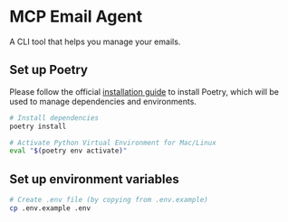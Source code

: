 # MCP Email Agent

A CLI tool that helps you manage your emails.

## Set up Poetry

Please follow the official [installation guide](https://python-poetry.org/docs/#installation) to install Poetry, which will be used to manage dependencies and environments.

```bash
# Install dependencies
poetry install
```

```bash
# Activate Python Virtual Environment for Mac/Linux
eval "$(poetry env activate)"
```

## Set up environment variables

```bash
# Create .env file (by copying from .env.example)
cp .env.example .env
```
